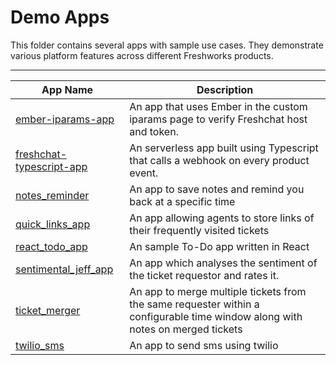 # Demo Apps

This folder contains several apps with sample use cases. They demonstrate various platform features across different Freshworks products.

***

| App Name  | Description |
| --- | --- |
| [ember-iparams-app](./ember-iparams-app) | An app that uses Ember in the custom iparams page to verify Freshchat host and token. |
| [freshchat-typescript-app](./freshchat-typescript-app) | An serverless app built using Typescript that calls a webhook on every product event. |
| [notes_reminder](./notes_reminder/) | An app to save notes and remind you back at a specific time |
| [quick_links_app](./quick_links_app/) | An app allowing agents to store links of their frequently visited tickets |
| [react_todo_app](./react_todo_app/) | An sample To-Do app written in React |
| [sentimental_jeff_app](./sentimental_jeff_app/) | An app which analyses the sentiment of the ticket requestor and rates it. |
| [ticket_merger](./ticket_merger/) | An app to merge multiple tickets from the same requester within a configurable time window along with notes on merged tickets |
| [twilio_sms](./twilio_sms/) | An app to send sms using twilio |
